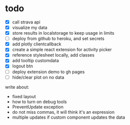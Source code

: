 # todo

<!-- - [ ] add bootstrap components for nicer layout -->
- [x] call strava api
- [x] visualize my data
- [x] store results in localstorage to keep usage in limits
- [ ] deploy from github to heroku, and set secrets
- [x] add plotly clientcallback
- [x] create a simple react extension for activity picker
- [x] reference stylesheet locally, add classes
- [x] add tooltip customdata
- [x] logout btn
- [ ] deploy extension demo to gh pages
- [ ] hide/clear plot on no data

write about:

- fixed layout
- how to turn on debug tools
- PreventUpdate exception
- do not miss commas, it will think it's an expression
- multiple updates if custom component updates the data